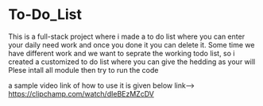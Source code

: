 # To-Do_List

This is a full-stack project where i made  a to do list where you can enter your daily need work and once you done it you can delete it.
Some time we have different work and we want to seprate the working todo list, so i created a customized to do list where you can give the hedding  as your will
Plese intall all module then try to run the code

a sample video link of how to use it is given below
link--> https://clipchamp.com/watch/dIeBEzMZcDV
